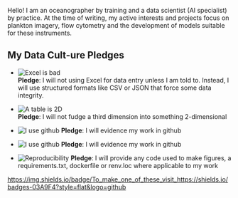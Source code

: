 Hello! I am an oceanographer by training and a data scientist (AI specialist) by practice.
At the time of writing, my active interests and projects focus on plankton imagery, flow cytometry and the development of models suitable for these instruments.

## My Data Cult-ure Pledges
- ![Excel is bad](https://img.shields.io/badge/Excel_is_bad.-8A2BE2?style=flat&logo=gitlfs)  
  **Pledge**: I will not using Excel for data entry unless I am told to. Instead, I will use structured formats like CSV or JSON that force some data integrity.

- ![A table is 2D](https://img.shields.io/badge/A_table_is_2D-FDAE00?style=flat&logo=gitlfs)  
  **Pledge**: I will not fudge a third dimension into something 2-dimensional

- ![I use github](https://img.shields.io/badge/I_use_github-FDAE00?style=flat&logo=github)
  **Pledge**: I will evidence my work in github

- ![I use github](https://img.shields.io/badge/I_use_github-FDAE00?style=flat&logo=github)
  **Pledge**: I will evidence my work in github

- ![Reproducibility](https://img.shields.io/badge/Reproducibility-03A9F4?style=flat&logo=github)
  **Pledge**: I will provide any code used to make figures, a requirements.txt, dockerfile or renv.loc where applicable to my work


https://img.shields.io/badge/To_make_one_of_these_visit_https://shields.io/badges-03A9F4?style=flat&logo=github

